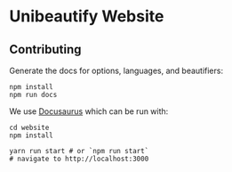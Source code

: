 # Unibeautify Website

## Contributing

Generate the docs for options, languages, and beautifiers:

```
npm install
npm run docs
```

We use [Docusaurus](https://docusaurus.io/) which can be run with:

```
cd website
npm install

yarn run start # or `npm run start`
# navigate to http://localhost:3000
```
